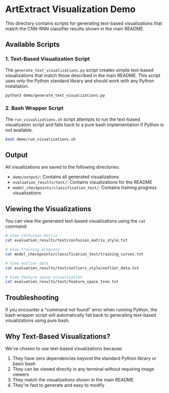 # ArtExtract Visualization Demo

This directory contains scripts for generating text-based visualizations that match the CNN-RNN classifier results shown in the main README.

## Available Scripts

### 1. Text-Based Visualization Script

The `generate_text_visualizations.py` script creates simple text-based visualizations that match those described in the main README. This script uses only the Python standard library and should work with any Python installation.

```bash
python3 demo/generate_text_visualizations.py
```

### 2. Bash Wrapper Script

The `run_visualizations.sh` script attempts to run the text-based visualization script and falls back to a pure bash implementation if Python is not available.

```bash
bash demo/run_visualizations.sh
```

## Output

All visualizations are saved to the following directories:

- `demo/output/`: Contains all generated visualizations
- `evaluation_results/test/`: Contains visualizations for the README
- `model_checkpoints/classification_test/`: Contains training progress visualizations

## Viewing the Visualizations

You can view the generated text-based visualizations using the `cat` command:

```bash
# View confusion matrix
cat evaluation_results/test/confusion_matrix_style.txt

# View training progress
cat model_checkpoints/classification_test/training_curves.txt

# View outlier data
cat evaluation_results/test/outliers_style/outlier_data.txt

# View feature space visualization
cat evaluation_results/test/feature_space_tsne.txt
```

## Troubleshooting

If you encounter a "command not found" error when running Python, the bash wrapper script will automatically fall back to generating text-based visualizations using pure bash.

## Why Text-Based Visualizations?

We've chosen to use text-based visualizations because:

1. They have zero dependencies beyond the standard Python library or basic bash
2. They can be viewed directly in any terminal without requiring image viewers
3. They match the visualizations shown in the main README
4. They're fast to generate and easy to modify 